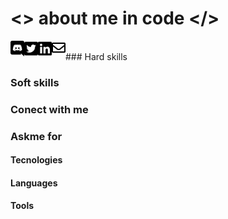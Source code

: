 # <> about me in code </>
<a href ="https://discord.gg/4QNsYMAa4t">
<img align="left" src="https://raw.githubusercontent.com/ralexrivero/xelar_theme_profile/main/icons/discord-brands.svg" alt="Ronald Rivero | Discord" width="22px">
</a>
<a href="https://twitter.com/ralex_uy">
  <img align="left" alt="Ronald Rivero | Twitter" width="22px" src="https://raw.githubusercontent.com/ralexrivero/xelar_theme_profile/main/icons/twitter-square-brands.svg" />
</a>
<a href="https://www.linkedin.com/in/ronald-rivero/">
  <img align="left" alt="Ronald Rivero | LinkedIN" width="22px" src="https://raw.githubusercontent.com/ralexrivero/xelar_theme_profile/main/icons/linkedin-brands.svg" />
</a>
<a href="mailto:ralexrivero@gmail.com?subject=Contact"><img align="left" width="22" src="https://raw.githubusercontent.com/ralexrivero/xelar_theme_profile/main/icons/envelope-regular.svg" alt="email me"> </a>

<br />
### Hard skills

### Soft skills

### Conect with me

### Askme for

#### Tecnologies
#### Languages
#### Tools
